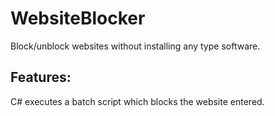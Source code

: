 WebsiteBlocker
==============

Block/unblock websites without installing any type software.

Features:
---

C# executes a batch script which blocks the website entered. 
